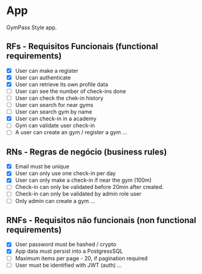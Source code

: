 # App

GymPass Style app.

## RFs - Requisitos Funcionais (functional requirements)

- [x] User can make a register
- [x] User can authenticate
- [x] User can retrieve its own profile data
- [ ] User can see the number of check-ins done
- [ ] User can check the chek-in history
- [ ] User can search for near gyms
- [ ] User can search gym by name
- [x] User can check-in in a academy
- [ ] Gym can validate user check-in
- [ ] A user can create an gym / register a gym
...

## RNs - Regras de negócio (business rules)

- [x] Email must be unique
- [x] User can only use one check-in per day
- [x] User can only make a check-in if near the gym (100m)
- [ ] Check-in can only be validated before 20min after created.
- [ ] Check-in can only be validated by admin role user
- [ ] Only admin can create a gym
...

## RNFs - Requisitos não funcionais (non functional requirements)

- [x] User password must be hashed / crypto
- [x] App data must persist into a PostgressSQL
- [ ] Maximum items per page - 20, if pagination required
- [ ] User must be identified with JWT (auth)
...